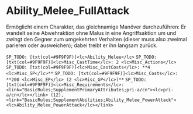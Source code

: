 # Ability_Melee_FullAttack

Ermöglicht einem Charakter, das gleichnamige Manöver durchzuführen: Er wandelt seine Abwehraktion ohne Malus in eine Angriffsaktion um und zwingt den Gegner zum umgekehrten Verhalten (dieser muss also zweimal parieren oder ausweichen); dabei treibt er ihn langsam zurück.

`SP_TODO: [txt(col=#9F9F9F)]<lc>Ability_Melee</lc>`
`SP_TODO: [txt(col=#9F9F9F)]<lc>Misc_CastTime</lc>: 2 <lc>Misc_Actions</lc>`
`SP_TODO: [txt(col=#9F9F9F)]<lc>Misc_CastCosts</lc>: **4 <lc>Misc_SP</lc>**`
`SP_TODO: [txt(col=#9F9F9F)]<lc>Misc_Costs</lc>: **200 <lc>Misc_EP</lc> (2 <lc>Misc_GP</lc>)**`
`SP_TODO: [txt(col=#9F9F9F)]<lc>Misc_Requirements</lc>: <link="BasicRules;SupplementPrimaryAttributes;pri-a/cn"><lc>pri-a/cn</lc></link> (12), <link="BasicRules;SupplementAbilities;Ability_Melee_PowerAttack"><lc>Ability_Melee_PowerAttack</lc></link>`
